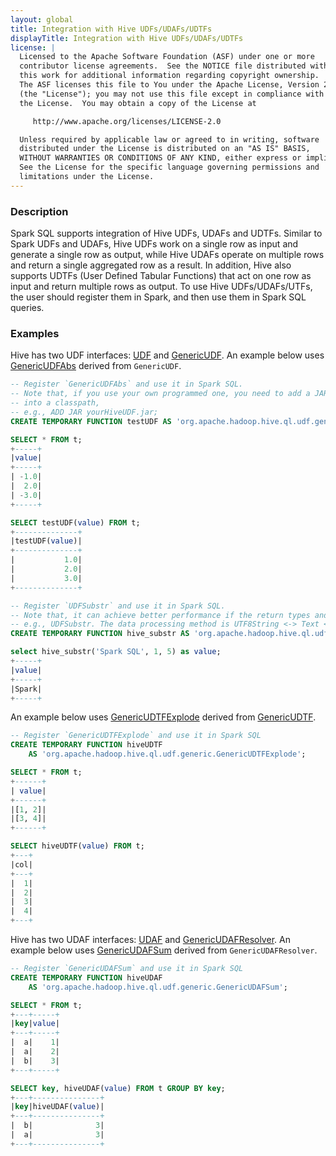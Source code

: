 ```yaml
---
layout: global
title: Integration with Hive UDFs/UDAFs/UDTFs
displayTitle: Integration with Hive UDFs/UDAFs/UDTFs
license: |
  Licensed to the Apache Software Foundation (ASF) under one or more
  contributor license agreements.  See the NOTICE file distributed with
  this work for additional information regarding copyright ownership.
  The ASF licenses this file to You under the Apache License, Version 2.0
  (the "License"); you may not use this file except in compliance with
  the License.  You may obtain a copy of the License at

     http://www.apache.org/licenses/LICENSE-2.0

  Unless required by applicable law or agreed to in writing, software
  distributed under the License is distributed on an "AS IS" BASIS,
  WITHOUT WARRANTIES OR CONDITIONS OF ANY KIND, either express or implied.
  See the License for the specific language governing permissions and
  limitations under the License.
---
```


### Description

Spark SQL supports integration of Hive UDFs, UDAFs and UDTFs. Similar to Spark UDFs and UDAFs, Hive UDFs work on a single row as input and generate a single row as output, while Hive UDAFs operate on multiple rows and return a single aggregated row as a result. In addition, Hive also supports UDTFs (User Defined Tabular Functions) that act on one row as input and return multiple rows as output. To use Hive UDFs/UDAFs/UTFs, the user should register them in Spark, and then use them in Spark SQL queries.

### Examples

Hive has two UDF interfaces: [UDF](https://github.com/apache/hive/blob/master/udf/src/java/org/apache/hadoop/hive/ql/exec/UDF.java) and [GenericUDF](https://github.com/apache/hive/blob/master/ql/src/java/org/apache/hadoop/hive/ql/udf/generic/GenericUDF.java).
An example below uses [GenericUDFAbs](https://github.com/apache/hive/blob/master/ql/src/java/org/apache/hadoop/hive/ql/udf/generic/GenericUDFAbs.java) derived from `GenericUDF`.

```sql
-- Register `GenericUDFAbs` and use it in Spark SQL.
-- Note that, if you use your own programmed one, you need to add a JAR containing it
-- into a classpath,
-- e.g., ADD JAR yourHiveUDF.jar;
CREATE TEMPORARY FUNCTION testUDF AS 'org.apache.hadoop.hive.ql.udf.generic.GenericUDFAbs';

SELECT * FROM t;
+-----+
|value|
+-----+
| -1.0|
|  2.0|
| -3.0|
+-----+

SELECT testUDF(value) FROM t;
+--------------+
|testUDF(value)|
+--------------+
|           1.0|
|           2.0|
|           3.0|
+--------------+

-- Register `UDFSubstr` and use it in Spark SQL.
-- Note that, it can achieve better performance if the return types and method parameters use Java primitives.
-- e.g., UDFSubstr. The data processing method is UTF8String <-> Text <-> String. we can avoid UTF8String <-> Text. 
CREATE TEMPORARY FUNCTION hive_substr AS 'org.apache.hadoop.hive.ql.udf.UDFSubstr';

select hive_substr('Spark SQL', 1, 5) as value;
+-----+
|value|
+-----+
|Spark|
+-----+
```


An example below uses [GenericUDTFExplode](https://github.com/apache/hive/blob/master/ql/src/java/org/apache/hadoop/hive/ql/udf/generic/GenericUDTFExplode.java) derived from [GenericUDTF](https://github.com/apache/hive/blob/master/ql/src/java/org/apache/hadoop/hive/ql/udf/generic/GenericUDF.java).

```sql
-- Register `GenericUDTFExplode` and use it in Spark SQL
CREATE TEMPORARY FUNCTION hiveUDTF
    AS 'org.apache.hadoop.hive.ql.udf.generic.GenericUDTFExplode';

SELECT * FROM t;
+------+
| value|
+------+
|[1, 2]|
|[3, 4]|
+------+

SELECT hiveUDTF(value) FROM t;
+---+
|col|
+---+
|  1|
|  2|
|  3|
|  4|
+---+
```

Hive has two UDAF interfaces: [UDAF](https://github.com/apache/hive/blob/master/udf/src/java/org/apache/hadoop/hive/ql/exec/UDAF.java) and [GenericUDAFResolver](https://github.com/apache/hive/blob/master/ql/src/java/org/apache/hadoop/hive/ql/udf/generic/GenericUDAFResolver.java).
An example below uses [GenericUDAFSum](https://github.com/apache/hive/blob/master/ql/src/java/org/apache/hadoop/hive/ql/udf/generic/GenericUDAFSum.java) derived from `GenericUDAFResolver`.

```sql
-- Register `GenericUDAFSum` and use it in Spark SQL
CREATE TEMPORARY FUNCTION hiveUDAF
    AS 'org.apache.hadoop.hive.ql.udf.generic.GenericUDAFSum';

SELECT * FROM t;
+---+-----+
|key|value|
+---+-----+
|  a|    1|
|  a|    2|
|  b|    3|
+---+-----+

SELECT key, hiveUDAF(value) FROM t GROUP BY key;
+---+---------------+
|key|hiveUDAF(value)|
+---+---------------+
|  b|              3|
|  a|              3|
+---+---------------+
```